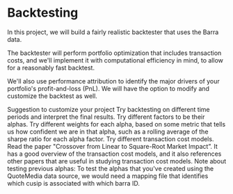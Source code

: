 # Backtesting
In this project, we will build a fairly realistic backtester that uses the Barra data.

The backtester will perform portfolio optimization that includes transaction costs, and we'll implement it with computational efficiency in mind, to allow for a reasonably fast backtest.

We'll also use performance attribution to identify the major drivers of your portfolio's profit-and-loss (PnL). We will have the option to modify and customize the backtest as well.

Suggestion to customize your project
Try backtesting on different time periods and interpret the final results.
Try different factors to be their alphas.
Try different weights for each alpha, based on some metric that tells us how confident we are in that alpha, such as a rolling average of the sharpe ratio for each alpha factor.
Try different transaction cost models. Read the paper "Crossover from Linear to Square-Root Market Impact”. It has a good overview of the transaction cost models, and it also references other papers that are useful in studying transaction cost models.
Note about testing previous alphas: To test the alphas that you've created using the QuoteMedia data source, we would need a mapping file that identifies which cusip is associated with which barra ID.
